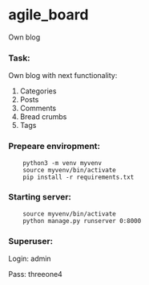 # agile_board

Own blog


### Task:

Own blog with next functionality:
1. Categories
2. Posts
3. Comments
4. Bread crumbs
5. Tags

### Prepeare enviropment:

		python3 -m venv myvenv
		source myvenv/bin/activate
		pip install -r requirements.txt

### Starting server:

		source myvenv/bin/activate
		python manage.py runserver 0:8000

### Superuser:

Login:
		admin

Pass:
		threeone4
